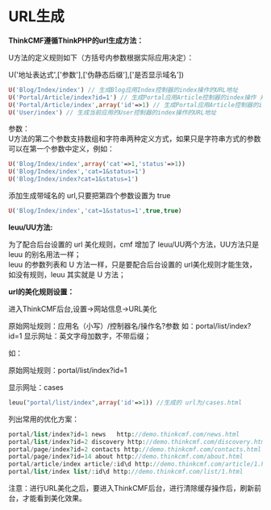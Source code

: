# URL生成

**ThinkCMF遵循ThinkPHP的url生成方法：**

U方法的定义规则如下（方括号内参数根据实际应用决定）：

U('地址表达式',['参数'],['伪静态后缀'],['是否显示域名'])

```php
U('Blog/Index/index') // 生成Blog应用Index控制器的index操作的URL地址
U('Portal/Article/index?id=1') // 生成Portal应用Article控制器的index操作 并且参数id为1的URL地址
U('Portal/Article/index',array('id'=>1) // 生成Portal应用Article控制器的index操作 并且参数id为1的URL地址
U('User/index') // 生成当前应用的User控制器的index操作的URL地址
```
参数：  
U方法的第二个参数支持数组和字符串两种定义方式，如果只是字符串方式的参数可以在第一个参数中定义，例如：
```php
U('Blog/Index/index',array('cat'=>1,'status'=>1))
U('Blog/Index/index','cat=1&status=1')
U('Blog/Index/index?cat=1&status=1')
```
添加生成带域名的 url,只要把第四个参数设置为 true
```php
U('Blog/Index/index','cat=1&status=1',true,true)
```

**leuu/UU方法:**

为了配合后台设置的 url 美化规则，cmf 增加了 leuu/UU两个方法，UU方法只是 leuu 的别名用法一样；  
leuu 的参数列表和  U 方法一样，只是要配合后台设置的 url美化规则才能生效，如没有规则，leuu 其实就是 U 方法；

**url的美化规则设置：**

进入ThinkCMF后台,设置->网站信息->URL美化

原始网址规则：应用名（小写）/控制器名/操作名?参数 如：portal/list/index?id=1
显示网址：英文字母加数字，不带后缀；

如：

原始网址规则：portal/list/index?id=1

显示网址：cases

```php
leuu("portal/list/index",array('id'=>1)) //生成的 url为/cases.html
```
列出常用的优化方案：
```php
portal/list/index?id=1 news   http://demo.thinkcmf.com/news.html
portal/list/index?id=2 discovery http://demo.thinkcmf.com/discovery.html
portal/page/index?id=2 contacts http://demo.thinkcmf.com/contacts.html
portal/page/index?id=14 about http://demo.thinkcmf.com/about.html
portal/article/index article/:id\d http://demo.thinkcmf.com/article/1.html
portal/list/index list/:id\d http://demo.thinkcmf.com/list/1.html
```
注意：进行URL美化之后，要进入ThinkCMF后台，进行清除缓存操作后，刷新前台，才能看到美化效果。